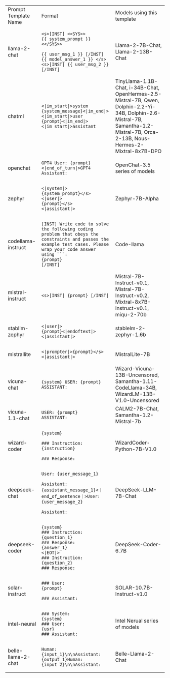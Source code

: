 <table>
  
<tr>
<td>Prompt Template Name</td>
<td>Format</td>
<td>Models using this template</td>
</tr>

<tr>
<td>llama-2-chat</td>
<td>
  
```
<s>[INST] <<SYS>>
{{ system_prompt }}
<</SYS>>

{{ user_msg_1 }} [/INST] {{ model_answer_1 }} </s><s>[INST] {{ user_msg_2 }}   [/INST]
```

</td>
<td>Llama-2-7B-Chat, Llama-2-13B-Chat</td>
</tr>
    
<tr>
<td>chatml</td>
<td>
        
```text
<|im_start|>system
{system_message}<|im_end|>
<|im_start|>user
{prompt}<|im_end|>
<|im_start|>assistant
```
</td>
<td>TinyLlama-1.1B-Chat, i-34B-Chat, OpenHermes-2.5-Mistral-7B, Qwen, Dolphin-2.2-Yi-34B, Dolphin-2.6-Mistral-7B, Samantha-1.2-Mistral-7B, Orca-2-13B, Nous-Hermes-2-Mixtral-8x7B-DPO</td>
</tr>

<tr>
<td>openchat</td>
<td>
  
```text
GPT4 User: {prompt}<|end_of_turn|>GPT4 Assistant:
```

</td>
<td>OpenChat-3.5 series of models</td>
</tr>

<tr>
<td>zephyr</td>
<td>
  
```text
<|system|>
{system_prompt}</s>
<|user|>
{prompt}</s>
<|assistant|>
```
</td>
<td>Zephyr-7B-Alpha</td>
</tr>

<tr>
<td>codellama-instruct</td>
<td>

```text
[INST] Write code to solve the following coding problem that obeys the constraints and passes the example test cases. Please wrap your code answer using ```:
{prompt}
[/INST]
```

</td>
<td>Code-llama</td>
</tr>
    
<tr>
<td>mistral-instruct</td>
<td>

```text
<s>[INST] {prompt} [/INST]
```

</td>
<td>Mistral-7B-Instruct-v0.1, Mistral-7B-Instruct-v0.2, Mixtral-8x7B-Instruct-v0.1, miqu-2-70b</td>
</tr>

<tr>
<td>stabllm-zephyr</td>
<td>

```text
<|user|>
{prompt}<|endoftext|>
<|assistant|>
```

</td>
<td>stablelm-2-zephyr-1.6b</td>
</tr>

<tr>
<td>mistrallite</td>
<td>

```text
<|prompter|>{prompt}</s><|assistant|>
```

</td>
<td>MistralLite-7B</td>
</tr>

<tr>
<td>vicuna-chat</td>
<td>
  
```text
{system} USER: {prompt} ASSISTANT:
```
  
</td>
<td>Wizard-Vicuna-13B-Uncensored, Samantha-1.11-CodeLlama-34B, WizardLM-13B-V1.0-Uncensored</td>
</tr>

<tr>
<td>vicuna-1.1-chat</td>
<td>

```text
USER: {prompt}
ASSISTANT:
```

</td>
<td>CALM2-7B-Chat, Samantha-1.2-Mistral-7b</td>
</tr>

<tr>
<td>wizard-coder</td>
<td>

```text
{system}

### Instruction:
{instruction}

### Response:
```

</td>
<td>WizardCoder-Python-7B-V1.0</td>
</tr>

<tr>
<td>deepseek-chat</td>
<td>

```text
User: {user_message_1}

Assistant: {assistant_message_1}<｜end▁of▁sentence｜>User: {user_message_2}

Assistant:
```

</td>
<td>DeepSeek-LLM-7B-Chat</td>
</tr>

<tr>
<td>deepseek-coder</td>
<td>
  
```text
{system}
### Instruction:
{question_1}
### Response:
{answer_1}
<|EOT|>
### Instruction:
{question_2}
### Response:
```

</td>
<td>DeepSeek-Coder-6.7B</td>
</tr>

<tr>
<td>solar-instruct</td>
<td>

```text
### User:
{prompt}

### Assistant:
```

</td>
<td>SOLAR-10.7B-Instruct-v1.0</td>
</tr>

<tr>
<td>intel-neural</td>
<td>

```text
### System:
{system}
### User:
{usr}
### Assistant:
```
  
</td>
<td>Intel Nerual series of models</td>
</tr>

<tr>
<td>belle-llama-2-chat</td>
<td>

```text
Human: {input_1}\n\nAssistant:{output_1}Human: {input_2}\n\nAssistant:
```
  
</td>
<td>Belle-Llama-2-Chat</td>
</tr>

</table>
